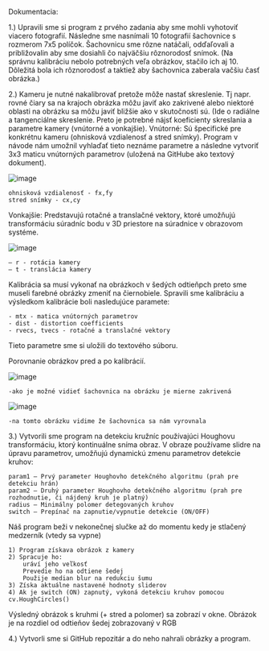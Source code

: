 Dokumentacia:

1.)
Upravili sme si program z prvého zadania aby sme mohli vyhotoviť viacero fotografií. Následne sme nasnímali 10 fotografií šachovnice s rozmerom 7x5 políčok. Šachovnicu sme rôzne natáčali, odďaľovali a približovalin aby sme dosiahli čo najväčšiu rôznorodosť snímok. (Na správnu kalibráciu nebolo potrebných veľa obrázkov, stačilo ich aj 10. Dôležitá bola ich rôznorodosť a taktiež aby šachovnica zaberala vačšiu časť obrázka.)

2.)
Kameru je nutné nakalibrovať pretože môže nastať skreslenie. Tj napr. rovné čiary sa na krajoch obrázka môžu javiť ako zakrivené alebo niektoré oblasti na obrázku sa môžu javiť bližšie ako v skutočnosti sú. (Ide o radiálne  a tangenciálne skreslenie.
Preto je potrebné nájsť koeficienty skreslania a parametre kamery (vnútorné a vonkajšie).
Vnútorné:
Sú špecifické pre konkrétnu kameru (ohnisková vzdialenosť a stred snímky). Program v návode nám umožnil vyhlaďať tieto neznáme parametre a následne vytvoriť 3x3 maticu vnútorných parametrov (uložená na GitHube ako textový dokument).

![image](https://github.com/user-attachments/assets/6e5ff4e5-dfc9-4250-b020-ffc89d50316d)
  
	ohnisková vzdialenosť - fx,fy
	stred snímky - cx,cy

Vonkajšie:
Predstavujú rotačné a translačné vektory, ktoré umožňujú transformáciu súradníc bodu v 3D priestore na súradnice v obrazovom systéme.

![image](https://github.com/user-attachments/assets/d83cced9-a4ae-473b-bc8e-3c498e6b500e)

	– r - rotácia kamery
 	– t - translácia kamery
Kalibrácia sa musí vykonať na obrázkoch v šedých odtieňpch preto sme museli farebné obrázky zmeniť na čiernobiele. Spravili sme kalibráciu a výsledkom kalibrácie boli nasledujúce paramete:

	- mtx - matica vnútorných parametrov
	- dist - distortion coefficients
	- rvecs, tvecs - rotačné a translačné vektory

Tieto parametre sme si uložili do textového súboru.

Porovnanie obrázkov pred a po kalibrácií.

![image](https://github.com/user-attachments/assets/ea85304a-3f7d-42c0-b96d-375ed3d55e94)
	
 	-ako je možné vidieť šachovnica na obrázku je mierne zakrivená
![image](https://github.com/user-attachments/assets/b37bf9c8-60f2-4307-9344-d6ed91066a4b)


	-na tomto obrázku vidime že šachovnica sa nám vyrovnala
3.)
Vytvorili sme program na detekciu kružníc používajúci Houghovu transformáciu, ktorý kontinuálne sníma obraz.
V obraze používame slidre na úpravu parametrov, umožňujú dynamickú zmenu parametrov detekcie kruhov:

	param1 – Prvý parameter Houghovho detekčného algoritmu (prah pre detekciu hrán)
	param2 – Druhý parameter Houghovho detekčného algoritmu (prah pre rozhodnutie, či nájdený kruh je platný)
	radius – Minimálny polomer detegovaných kruhov
	switch – Prepínač na zapnutie/vypnutie detekcie (ON/OFF)

Náš program beži v nekonečnej slučke až do momentu kedy je stlačený medzerník (vtedy sa vypne)
	
 	1) Program získava obrázok z kamery
	2) Spracuje ho:
 		uráví jeho veľkosť
		Prevedie ho na odtiene šedej
		Použije median blur na redukciu šumu
	3) Získa aktuálne nastavené hodnoty sliderov
	4) Ak je switch (ON) zapnutý, vykoná detekciu kruhov pomocou cv.HoughCircles()
 
 Výsledný obrázok s kruhmi (+ stred a polomer) sa zobrazí v okne. Obrázok je na rozdiel od odtieňov šedej zobrazovaný v RGB

4.) Vytvorli sme si GitHub repozitár a do neho nahrali obrázky a program.
